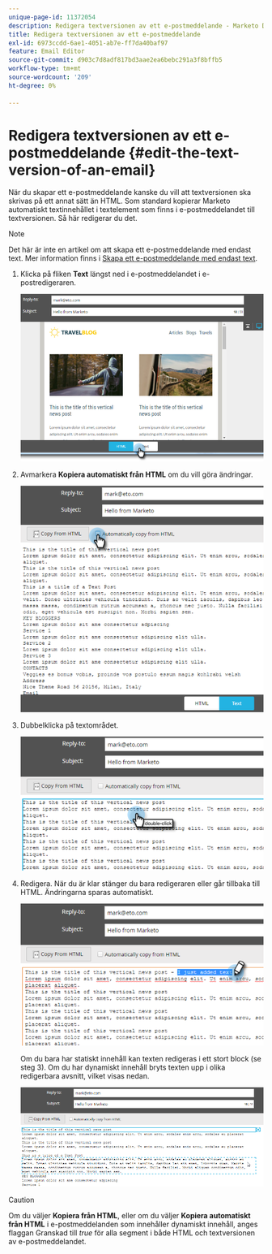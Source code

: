 ```yaml
---
unique-page-id: 11372054
description: Redigera textversionen av ett e-postmeddelande - Marketo Docs - produktdokumentation
title: Redigera textversionen av ett e-postmeddelande
exl-id: 6973ccdd-6ae1-4051-ab7e-ff7da40baf97
feature: Email Editor
source-git-commit: d903c7d8adf817bd3aae2ea6bebc291a3f8bffb5
workflow-type: tm+mt
source-wordcount: '209'
ht-degree: 0%

---
```


# Redigera textversionen av ett e-postmeddelande {#edit-the-text-version-of-an-email}

När du skapar ett e-postmeddelande kanske du vill att textversionen ska skrivas på ett annat sätt än HTML. Som standard kopierar Marketo automatiskt textinnehållet i textelement som finns i e-postmeddelandet till textversionen. Så här redigerar du det.

>[!NOTE]
>
>Det här är inte en artikel om att skapa ett e-postmeddelande med endast text. Mer information finns i [Skapa ett e-postmeddelande med endast text](/help/marketo/product-docs/email-marketing/general/creating-an-email/create-a-text-only-email.md).

1. Klicka på fliken **Text** längst ned i e-postmeddelandet i e-postredigeraren.

   ![](assets/one-5.png)

1. Avmarkera **Kopiera automatiskt från HTML** om du vill göra ändringar.

   ![](assets/two-5.png)

1. Dubbelklicka på textområdet.

   ![](assets/three-4.png)

1. Redigera. När du är klar stänger du bara redigeraren eller går tillbaka till HTML. Ändringarna sparas automatiskt.

   ![](assets/four-4.png)

   Om du bara har statiskt innehåll kan texten redigeras i ett stort block (se steg 3). Om du har dynamiskt innehåll bryts texten upp i olika redigerbara avsnitt, vilket visas nedan.

   ![](assets/five-3.png)

>[!CAUTION]
>
>Om du väljer **Kopiera från HTML**, eller om du väljer **Kopiera automatiskt från HTML** i e-postmeddelanden som innehåller dynamiskt innehåll, anges flaggan Granskad till _true_ för alla segment i både HTML och textversionen av e-postmeddelandet.

